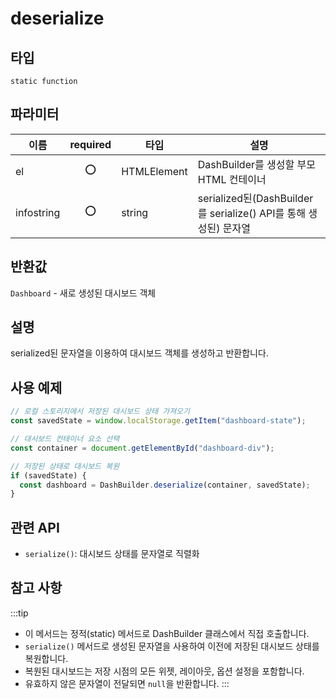 # deserialize

## 타입

`static function`

## 파라미터

| 이름       | required |타입        | 설명                                                             |
| ---------- |:--: |----------- | ---------------------------------------------------------------- |
| el         | ⭕ |HTMLElement | DashBuilder를 생성할 부모 HTML 컨테이너                          |
| infostring | ⭕ |string      | serialized된(DashBuilder를 serialize() API를 통해 생성된) 문자열 |

## 반환값

`Dashboard` - 새로 생성된 대시보드 객체

## 설명

serialized된 문자열을 이용하여 대시보드 객체를 생성하고 반환합니다.

## 사용 예제

```javascript
// 로컬 스토리지에서 저장된 대시보드 상태 가져오기
const savedState = window.localStorage.getItem("dashboard-state");

// 대시보드 컨테이너 요소 선택
const container = document.getElementById("dashboard-div");

// 저장된 상태로 대시보드 복원
if (savedState) {
  const dashboard = DashBuilder.deserialize(container, savedState);
}
```

## 관련 API

- `serialize()`: 대시보드 상태를 문자열로 직렬화

## 참고 사항
:::tip
- 이 메서드는 정적(static) 메서드로 DashBuilder 클래스에서 직접 호출합니다.
- `serialize()` 메서드로 생성된 문자열을 사용하여 이전에 저장된 대시보드 상태를 복원합니다.
- 복원된 대시보드는 저장 시점의 모든 위젯, 레이아웃, 옵션 설정을 포함합니다.
- 유효하지 않은 문자열이 전달되면 `null`을 반환합니다.
:::
